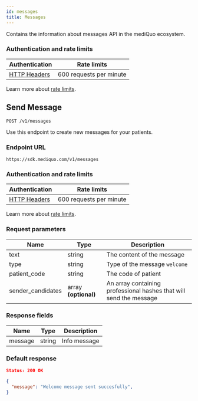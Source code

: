 ```yaml
---
id: messages
title: Messages
---
```


Contains the information about messages API in the mediQuo ecosystem.

### Authentication and rate limits

| Authentication                                | Rate limits             |
| --------------------------------------------- | ----------------------- |
| [HTTP Headers](/docs/overview#authentication) | 600 requests per minute |

Learn more about [rate limits](/docs/overview#rate-limiting).

## Send Message

```
POST /v1/messages
```

Use this endpoint to create new messages for your patients.

### Endpoint URL

`https://sdk.mediquo.com/v1/messages`

### Authentication and rate limits

| Authentication                                | Rate limits             |
| --------------------------------------------- | ----------------------- |
| [HTTP Headers](/docs/overview#authentication) | 600 requests per minute |

Learn more about [rate limits](/docs/overview#rate-limiting).

### Request parameters

| Name     | Type                          | Description      |
| -------- | ----------------------------- | ---------------- |
| text | string | The content of the message |
| type | string | Type of the message `welcome` |
| patient_code | string | The code of patient |
| sender_candidates | array **(optional)**| An array containing professional hashes that will send the message |

### Response fields

| Name            | Type   | Description                                           |
| --------------- | ------ | ----------------------------------------------------- |
| message             | string | Info message |

### Default response

```json
Status: 200 OK
```

```json
{
  "message": "Welcome message sent succesfully",
}
```